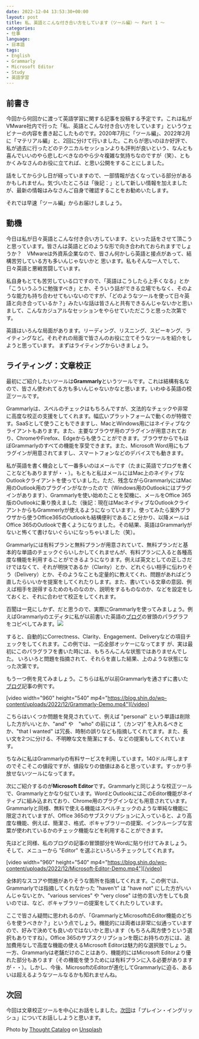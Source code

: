 ```yaml
---
date: 2022-12-04 13:53:30+00:00
layout: post
title: 私、英語とこんな付き合い方をしています（ツール編）〜 Part 1 〜
categories:
- 仕事
language:
- 日本語
tags:
- English
- Grammarly
- Microsoft Editor
- Study
- 英語学習
---
```


## 前書き


今回から何回かに渡って英語学習に関する記事を投稿する予定です。これは私がVMware社内で行った「私、英語とこんな付き合い方をしています」というウェビナーの内容を書き起こしたものです。2020年7月に「ツール編」、2022年2月に「マテリアル編」と、2回に分けて行いました。これらが思いのほか好評で、私が過去に行ったどのテクニカルセッションよりも評判が良いという、なんとも喜んでいいのやら悲しむべきなのやら少々複雑な気持ちなのですが（笑）、ともかくみなさんのお役に立てれば、と思い公開をすることにしました。

話をしてから少し日が経っていますので、一部情報が古くなっている部分があるかもしれません。気づいたところは「後記：」として新しい情報を加えましたが、最新の情報はみなさんご自身で確認することをお勧めいたします。

それでは早速「ツール編」からお届けしましょう。


## 動機


今日は私が日々英語とこんな付き合い方しています、といった話をさせて頂こうと思っています。皆さんは英語とどのような形で向き合われておられますでしょうか？　VMwareは外資系企業なので、皆さん何かしら英語と接点があって、結構苦労している方も多いんじゃないかと 思います。私もそんな一人でして、日々英語と悪戦苦闘しています。

私自身もとても苦労している口ですので、「英語はこうしたら上手くなる」とか「こういうふうに勉強すべき」とか、そういう話ができる立場でもなく、そのような能力も持ち合わせてもいないのですが、「どのようなツールを使って日々英語と向き合っているか？」みたいな話は皆さんと共有できるんじゃないかと思いまして、こんなカジュアルなセッションをやらせていただこうと思った次第です。

英語はいろんな局面があります。リーディング、リスニング、スピーキング、ライティングなど。それぞれの局面で皆さんのお役に立てそうなツールを紹介をしようと思っています。 まずはライティングからいきましょう。


## ライティング：文章校正


最初にご紹介したいツールは**Grammarly**というツールです。これは結構有名なので、皆さん使われてる方も多いんじゃないかなと思います。いわゆる英語の校正ツールです。

Grammarlyは、スペルのチェックはもちろんですが、文法的なチェックや非常に高度な校正の支援をしてくれます。幅広いプラットフォームで動くのが特徴です。SaaSとして使うこともできますし、MacとWindows用にはネイティブなクライアントもあります。また、主要なブラウザ用のプラグインが用意されており、ChromeやFirefox、Edgeからも使うことができます。ブラウザからでもほぼGrammarlyのすべての機能を享受できます。また、Microsoft Word用にもプラグインが用意されてますし、スマートフォンなどのデバイスでも動きます。

私が英語を書く機会として一番多いのはメールです（たまに英語でブログを書くことなどもありますが・・）。もともと私はメールにはMac上のネイティブなOutlookクライアントを使っていました。ただ、残念ながらGrammarlyにはMac用のOutlook用のプラグインがなかったので（Windows用のOutlookにはプラグインがあります）、Grammarlyを使い始めたことを契機に、メールをOffice 365版のOutlookに乗り換えました（後記：現在はMacネイティブなOutlookクライアントからもGrammerlyが使えるようになっています）。使ってみたら案外ブラウザから使うOffice365のOutlookも結構便利であること分かり、以降メールはOffice 365のOutlookで書くようになりました。その結果、英語はGrammarlyがないと怖くて書けないぐらいになっちゃいました（笑）。

Grammarlyには有料プランと無料プランが用意されていて、無料プランだと基本的な単語のチェックぐらいしかしてくれませんが、有料プランに入ると各種高度な機能を利用することができるようになります。例えば英文としての正しさだけではなくて、それが明快であるか（Clarity）とか、どれぐらい相手に伝わりそう（Delivery）とか、そのようなことも定量的に教えてくれ、問題があればどう直したらいいかを提案をしてくれたりします。また、書いている文章の意図、例えば相手を説得するためのものなのか、説明をするものなのか、などを設定をしておくと、それに合わせて校正をしてくれます。

百聞は一見にしかず、だと思うので、実際にGrammarlyを使ってみましょう。例えばGrammarlyのエディタに私が以前書いた英語の[ブログ](https://blog.shin.do/2019/10/overlay-technologies-and-me-en/)の冒頭のパラグラフをコピペしてみます。[![](https://blog.shin.do/wp-content/uploads/2022/12/Grammarly-Sample-1024x583.png)](https://blog.shin.do/wp-content/uploads/2022/12/Grammarly-Sample.png)

すると、自動的にCorrectness、Clarity、Engagement、Deliveryなどの項目チェックをしてくれます。この例では、一応全部オッケーになってます が、実は最初にこのパラグラフを書いた時には、もちろんこんな状態ではありませんでした。 いろいろと問題を指摘されて、それらを直した結果、上のような状態になった次第です。

もう一つ例を見てみましょう。こちらは私が以前Grammarlyを通さずに書いた[ブログ](https://blog.shin.do/2018/01/h323decoder-primer/)記事の例です。

[video width="960" height="540" mp4="https://blog.shin.do/wp-content/uploads/2022/12/Grammarly-Demo.mp4"][/video]

こちらはいくつか問題を発見されていて、例えば "personal" という単語は削除した方がいいとか、"and" や　"who" の前には ",（カンマ)” を入れるべきとか、"that I wanted" は冗長、時制の誤りなども指摘してくれてます。また、長い文を2つに分ける、不明瞭な文を簡潔にする、などの提案もしてくれています。

ちなみに私はGrammarlyの有料サービスを利用しています。140ドル/年しますのでそこそこの値段ですが、値段なりの価値はあると思っています。すっかり手放せないツールになってます。

次にご紹介するのが**Microsoft Editor**です。Grammarlyと同じような校正ツールで、Grammarlyとかなり似ています。WordとOutlookにはこのEditor機能がネイティブに組み込まれており、Chrome用のプラグインなども用意されています。Grammarlyと同様、無料で使える機能はスペルチェックのような単純な機能に限定されていますが、Office 365のサブスクリプションに入っていると、より高度な機能、例えば、簡潔さ、格式、ボキャブラリーの提案、インクルーシブな言葉が使われているかのチェック機能などを利用することができます。

先ほどと同様、私のブログの記事の冒頭部分をWordに貼り付けてみましょう。そして、メニューから "Editor" を選ぶといろいろチェックしてくれます。

[video width="960" height="540" mp4="https://blog.shin.do/wp-content/uploads/2022/12/Microsoft-Editor-Demo.mp4"][/video]

全体的なスコアや問題がありそうな箇所を指摘してくれます。この例では、Grammarlyでは指摘してくれなかった "haven't" は "have not" にした方がいいんじゃないとか、"various services" や "very close" は他の言い方をしても良いのでは、など、ボキャブラリーの提案をしてくれたりしています。

ここで皆さん疑問に思われるのが、「GrammarlyとMicrosoftのEditor機能のどちらを使うべきか？」という点でしょう。機能的には両者は非常に似通っていますので、好みで決めても良いのではないかと思います（もちろん両方使うという選択もありですね）。Office 365のサブスクリプションを既にお持ちの方には、追加費用なしで高度な機能の使えるMicrosoft Editorは魅力的な選択肢でしょう。一方、Grammarlyは老舗だけのことはあり、機能的にはMicrosoft Editorより優れた部分もあります（その機能を使うためには有料プランに入る必要がありますが・・）。しかし、今後、MicrosoftのEditorが進化してGrammarlyに迫る、あるいは超えるようなツールなるかも知れませんね。


## 次回


今回は文章校正ツールを中心にお話をしました。[次回](https://blog.shin.do/2022/12/how-i-work-with-english-with-tools-part2/)は「プレイン・イングリッシュ」についてお話ししようと思います。

Photo by [Thought Catalog](https://unsplash.com/@thoughtcatalog?utm_source=unsplash&utm_medium=referral&utm_content=creditCopyText) on [Unsplash](https://unsplash.com/s/photos/reading?utm_source=unsplash&utm_medium=referral&utm_content=creditCopyText)
